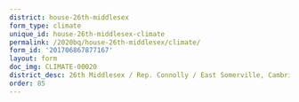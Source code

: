 ```yaml
---
district: house-26th-middlesex
form_type: climate
unique_id: house-26th-middlesex-climate
permalink: /2020bq/house-26th-middlesex/climate/
form_id: '201706867877167'
layout: form
doc_img: CLIMATE-00020
district_desc: 26th Middlesex / Rep. Connolly / East Somerville, Cambridge
order: 85
---
```


